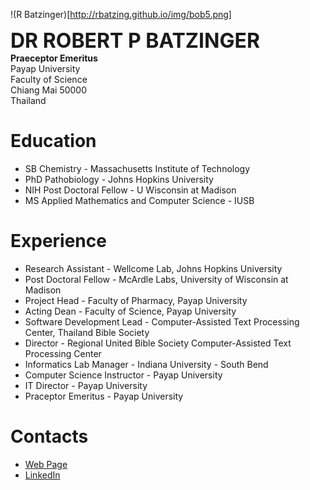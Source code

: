 !(R Batzinger)[http://rbatzing.github.io/img/bob5.png]

<font size=6>**DR ROBERT P BATZINGER**</font><br/>
__Praeceptor Emeritus__<br/>
Payap University<br>
Faculty of Science<br>
Chiang Mai 50000<br>
Thailand<br>



# Education

* SB Chemistry - Massachusetts Institute of Technology
* PhD Pathobiology - Johns Hopkins University
* NIH Post Doctoral Fellow - U Wisconsin at Madison
* MS Applied Mathematics and Computer Science - IUSB

# Experience
* Research Assistant - Wellcome Lab, Johns Hopkins University
* Post Doctoral Fellow - McArdle Labs, University of Wisconsin at Madison
* Project Head - Faculty of Pharmacy, Payap University
* Acting Dean - Faculty of Science, Payap University
* Software Development Lead - Computer-Assisted Text Processing Center, Thailand Bible Society
* Director - Regional United Bible Society Computer-Assisted Text Processing Center
* Informatics Lab Manager - Indiana University - South Bend
* Computer Science Instructor - Payap University
* IT Director - Payap University
* Praceptor Emeritus - Payap University

# Contacts

* [Web Page](http://science.payap.ac.th/cs/bob)
* [LinkedIn](https://www.linkedin.com/in/robert-batzinger/)

